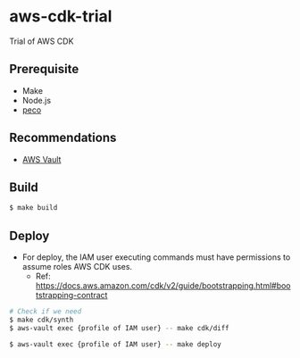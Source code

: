 # aws-cdk-trial

Trial of AWS CDK

## Prerequisite

- Make
- Node.js
- [peco](https://github.com/peco/peco)

## Recommendations

- [AWS Vault](https://github.com/99designs/aws-vault)

## Build

```bash
$ make build
```

## Deploy

- For deploy, the IAM user executing commands must have permissions to assume roles AWS CDK uses.
   - Ref: https://docs.aws.amazon.com/cdk/v2/guide/bootstrapping.html#bootstrapping-contract

```bash
# Check if we need
$ make cdk/synth
$ aws-vault exec {profile of IAM user} -- make cdk/diff

$ aws-vault exec {profile of IAM user} -- make deploy
```
